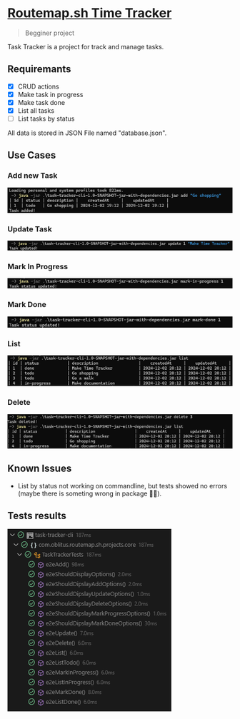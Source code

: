 # [Routemap.sh Time Tracker](https://roadmap.sh/projects/task-tracker) 
> Begginer project

Task Tracker is a project for track and manage tasks. 

## Requiremants
- [x] CRUD actions
- [x] Make task in progress
- [x] Make task done
- [x] List all tasks
- [ ] List tasks by status

All data is stored in JSON File named "database.json".

## Use Cases

### Add new Task

![add](/imgs/addTask.png)

###  Update Task

![update](/imgs/updateTask.png)

### Mark In Progress

![inProgress](/imgs/markInProgress.png)

### Mark Done

![inProgress](/imgs/markDone.png)

### List

![list](/imgs/list.png)

### Delete

![delete](/imgs/deleteTask.png)

## Known Issues

- List by status not working on commandline, but tests showed no errors (maybe there is someting wrong in package 🤷‍♂️).

## Tests results

![tests](/imgs/tests.png)


